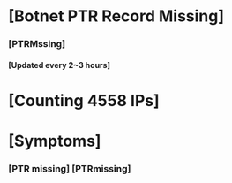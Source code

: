 # [Botnet PTR Record Missing]
### [PTRMssing]
#### [Updated every 2~3 hours]

# [Counting 4558 IPs]

# [Symptoms] 
###   [PTR missing] [PTRmissing]
